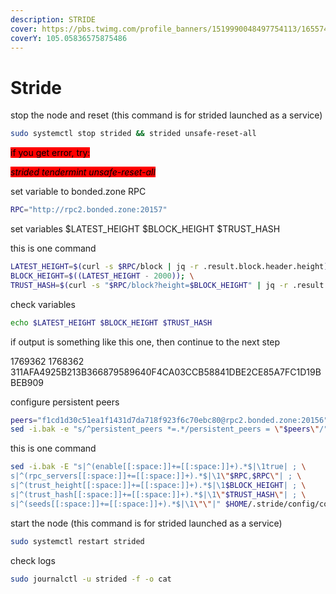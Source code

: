 ```yaml
---
description: STRIDE
cover: https://pbs.twimg.com/profile_banners/1519990048497754113/1655747456/1500x500
coverY: 105.05836575875486
---
```


# Stride

stop the node and reset (this command is for strided launched as a service)

```bash
sudo systemctl stop strided && strided unsafe-reset-all
```

<mark style="background-color:red;">if you get error, try:</mark>

_<mark style="background-color:red;">strided tendermint unsafe-reset-all</mark>_

set variable to bonded.zone RPC

```bash
RPC="http://rpc2.bonded.zone:20157"
```

set variables $LATEST\_HEIGHT $BLOCK\_HEIGHT $TRUST\_HASH

this is one command

```bash
LATEST_HEIGHT=$(curl -s $RPC/block | jq -r .result.block.header.height); \
BLOCK_HEIGHT=$((LATEST_HEIGHT - 2000)); \
TRUST_HASH=$(curl -s "$RPC/block?height=$BLOCK_HEIGHT" | jq -r .result.block_id.hash)
```

check variables

```bash
echo $LATEST_HEIGHT $BLOCK_HEIGHT $TRUST_HASH
```

if output is something like this one, then continue to the next step

1769362 1768362 311AFA4925B213B366879589640F4CA03CCB58841DBE2CE85A7FC1D19BBEB909

configure persistent peers

```bash
peers="f1cd1d30c51ea1f1431d7da718f923f6c70ebc80@rpc2.bonded.zone:20156"
sed -i.bak -e "s/^persistent_peers *=.*/persistent_peers = \"$peers\"/" $HOME/.stride/config/config.toml
```

this is one command

```bash
sed -i.bak -E "s|^(enable[[:space:]]+=[[:space:]]+).*$|\1true| ; \
s|^(rpc_servers[[:space:]]+=[[:space:]]+).*$|\1\"$RPC,$RPC\"| ; \
s|^(trust_height[[:space:]]+=[[:space:]]+).*$|\1$BLOCK_HEIGHT| ; \
s|^(trust_hash[[:space:]]+=[[:space:]]+).*$|\1\"$TRUST_HASH\"| ; \
s|^(seeds[[:space:]]+=[[:space:]]+).*$|\1\"\"|" $HOME/.stride/config/config.toml
```

start the node (this command is for strided launched as a service)

```bash
sudo systemctl restart strided
```

check logs

```bash
sudo journalctl -u strided -f -o cat
```
